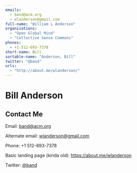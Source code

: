 ```yaml
---
emails: 
  - band@acm.org
  - wlanderson@gmail.com
full-name: "William L Anderson"
organizations: 
  - "Open Global Mind"
  - "Collective Sense Commons"
phones:
  - +1-512-693-7378
short-name: Bill
sortable-name: "Anderson, Bill"
twitter: "@band"
urls: 
  - "http://about.me/wlanderson/"
---
```

# Bill Anderson

## Contact Me

Email: band@acm.org

Alternate email: wlanderson@gmail.com

Phone: +1 512-693-7378

Basic landing page (kinda old): https://about.me/wlanderson

Twitter: [@band](https://twitter.com/band)

